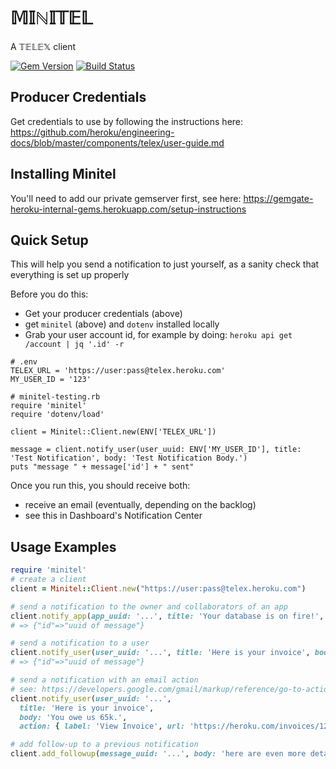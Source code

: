 # 𝕄𝕀ℕ𝕀𝕋𝔼𝕃
A 𝕋𝔼𝕃𝔼𝕏 client

[![Gem Version](https://badge.fury.io/rb/minitel.svg)](http://badge.fury.io/rb/minitel)
[![Build Status](https://travis-ci.org/heroku/minitel.svg?branch=master)](https://travis-ci.org/heroku/minitel)

## Producer Credentials

Get credentials to use by following the instructions here: https://github.com/heroku/engineering-docs/blob/master/components/telex/user-guide.md

## Installing Minitel
You'll need to add our private gemserver first, see here: <https://gemgate-heroku-internal-gems.herokuapp.com/setup-instructions>

## Quick Setup
This will help you send a notification to just yourself, as a sanity check that everything is set up properly

Before you do this:
- Get your producer credentials (above)
- get `minitel` (above) and `dotenv` installed locally
- Grab your user account id, for example by doing: `heroku api get /account | jq '.id' -r`

```
# .env
TELEX_URL = 'https://user:pass@telex.heroku.com'
MY_USER_ID = '123'
```

```
# minitel-testing.rb
require 'minitel'
require 'dotenv/load'

client = Minitel::Client.new(ENV['TELEX_URL'])

message = client.notify_user(user_uuid: ENV['MY_USER_ID'], title: 'Test Notification', body: 'Test Notification Body.')
puts "message " + message['id'] + " sent"
```

Once you run this, you should receive both:
- receive an email (eventually, depending on the backlog)
- see this in Dashboard's Notification Center

## Usage Examples

``` ruby
require 'minitel'
# create a client
client = Minitel::Client.new("https://user:pass@telex.heroku.com")

# send a notification to the owner and collaborators of an app
client.notify_app(app_uuid: '...', title: 'Your database is on fire!', body: 'Sorry.')
# => {"id"=>"uuid of message"}

# send a notification to a user
client.notify_user(user_uuid: '...', title: 'Here is your invoice', body: 'You owe us 65k.')
# => {"id"=>"uuid of message"}

# send a notification with an email action
# see: https://developers.google.com/gmail/markup/reference/go-to-action
client.notify_user(user_uuid: '...',
  title: 'Here is your invoice',
  body: 'You owe us 65k.',
  action: { label: 'View Invoice', url: 'https://heroku.com/invoices/12345-12-98765'})

# add follow-up to a previous notification
client.add_followup(message_uuid: '...', body: 'here are even more details')
```
